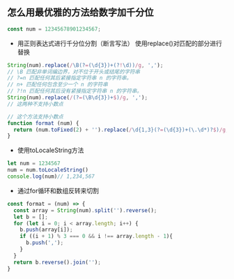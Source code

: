 ## 怎么用最优雅的方法给数字加千分位

```js
const num = 12345678901234567;
```
- 用正则表达式进行千分位分割（断言写法）
使用replace()对匹配的部分进行替换
```js
String(num).replace(/\B(?=(\d{3})+(?!\d))/g, ',');
// \B 匹配非单词编边界，对不位于开头或结尾的字符串
// ?=n 匹配任何其后紧接指定字符串 n 的字符串。
// n+ 匹配任何包含至少一个 n 的字符串
// ?!n 匹配任何其后没有紧接指定字符串 n 的字符串。
String(num).replace(/(?=(\B\d{3})+$)/g, ',');
// 这两种不支持小数点
```
```js
// 这个方法支持小数点
function format (num) {
  return (num.toFixed(2) + '').replace(/\d{1,3}(?=(\d{3})+(\.\d*)?$)/g, '$&,');
}
```

- 使用toLocaleString方法
```js
let num = 1234567
num = num.toLocaleString() 
console.log(num)// 1,234,567
```

- 通过for循环和数组反转来切割
```js
const format = (num) => {
  const array = String(num).split('').reverse();
  let b = [];
  for (let i = 0; i < array.length; i++) {
    b.push(array[i]);
    if ((i + 1) % 3 === 0 && i !== array.length - 1){
      b.push(',');
    }
  }
  return b.reverse().join('');
}
```